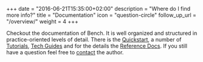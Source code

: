 +++
date = "2016-06-21T15:35:00+02:00"
description = "Where do I find more info?"
title = "Documentation"
icon = "question-circle"
follow_up_url = "/overview/"
weight = 4
+++

Checkout the documentation of Bench.
It is well organized and structured in practice-oriented levels of detail.
There is the [Quickstart][], a number of [Tutorials][], [Tech Guides][]
and for the details the [Reference Docs][].
If you still have a question feel free to [contact][] the author.

[Quickstart]: /start/
[Tutorials]: /tutorial/
[Tech Guides]: /guide/
[Reference Docs]: /ref/
[contact]: /contact/
